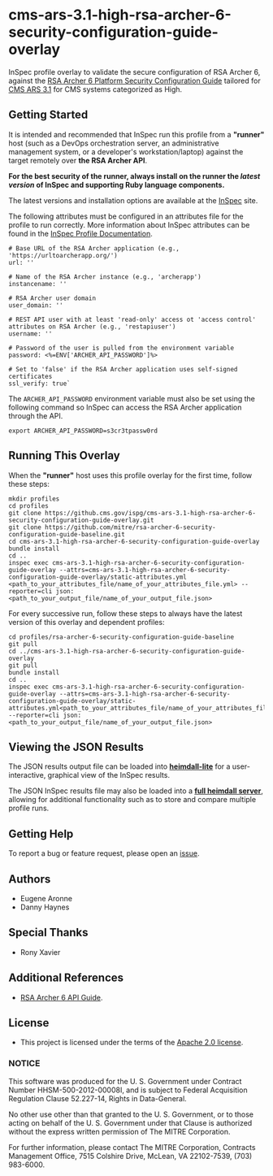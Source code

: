 # cms-ars-3.1-high-rsa-archer-6-security-configuration-guide-overlay
InSpec profile overlay to validate the secure configuration of RSA Archer 6, against the [RSA Archer 6 Platform Security Configuration Guide](https://community.rsa.com/docs/DOC-32567) tailored for [CMS ARS 3.1](https://www.cms.gov/Research-Statistics-Data-and-Systems/CMS-Information-Technology/InformationSecurity/Info-Security-Library-Items/ARS-31-Publication.html) for CMS systems categorized as High.

## Getting Started

It is intended and recommended that InSpec run this profile from a __"runner"__ host (such as a DevOps orchestration server, an administrative management system, or a developer's workstation/laptop) against the target remotely over __the RSA Archer API__.

__For the best security of the runner, always install on the runner the _latest version_ of InSpec and supporting Ruby language components.__ 

The latest versions and installation options are available at the [InSpec](http://inspec.io/) site.

The following attributes must be configured in an attributes file for the profile to run correctly. More information about InSpec attributes can be found in the [InSpec Profile Documentation](https://www.inspec.io/docs/reference/profiles/).

```
# Base URL of the RSA Archer application (e.g., 'https://urltoarcherapp.org/')
url: ''

# Name of the RSA Archer instance (e.g., 'archerapp')
instancename: ''

# RSA Archer user domain
user_domain: ''

# REST API user with at least 'read-only' access ot 'access control' attributes on RSA Archer (e.g., 'restapiuser')
username: ''

# Password of the user is pulled from the environment variable
password: <%=ENV['ARCHER_API_PASSWORD']%>

# Set to 'false' if the RSA Archer application uses self-signed certificates
ssl_verify: true`
```

The ```ARCHER_API_PASSWORD``` environment variable must also be set using the following command so InSpec can access the RSA Archer application through the API.

```
export ARCHER_API_PASSWORD=s3cr3tpassw0rd
```

## Running This Overlay
When the __"runner"__ host uses this profile overlay for the first time, follow these steps: 

```
mkdir profiles
cd profiles
git clone https://github.cms.gov/ispg/cms-ars-3.1-high-rsa-archer-6-security-configuration-guide-overlay.git
git clone https://github.com/mitre/rsa-archer-6-security-configuration-guide-baseline.git
cd cms-ars-3.1-high-rsa-archer-6-security-configuration-guide-overlay
bundle install
cd ..
inspec exec cms-ars-3.1-high-rsa-archer-6-security-configuration-guide-overlay --attrs=cms-ars-3.1-high-rsa-archer-6-security-configuration-guide-overlay/static-attributes.yml <path_to_your_attributes_file/name_of_your_attributes_file.yml> --reporter=cli json:<path_to_your_output_file/name_of_your_output_file.json>
```

For every successive run, follow these steps to always have the latest version of this overlay and dependent profiles:

```
cd profiles/rsa-archer-6-security-configuration-guide-baseline
git pull
cd ../cms-ars-3.1-high-rsa-archer-6-security-configuration-guide-overlay
git pull
bundle install
cd ..
inspec exec cms-ars-3.1-high-rsa-archer-6-security-configuration-guide-overlay --attrs=cms-ars-3.1-high-rsa-archer-6-security-configuration-guide-overlay/static-attributes.yml<path_to_your_attributes_file/name_of_your_attributes_file.yml> --reporter=cli json:<path_to_your_output_file/name_of_your_output_file.json>
```

## Viewing the JSON Results

The JSON results output file can be loaded into __[heimdall-lite](https://mitre.github.io/heimdall-lite/)__ for a user-interactive, graphical view of the InSpec results. 

The JSON InSpec results file may also be loaded into a __[full heimdall server](https://github.com/mitre/heimdall)__, allowing for additional functionality such as to store and compare multiple profile runs.

## Getting Help
To report a bug or feature request, please open an [issue](https://github.cms.gov/ispg/cms-ars-3.1-high-rsa-archer-6-security-configuration-guide-overlay/issues/new).

## Authors
* Eugene Aronne
* Danny Haynes

## Special Thanks
* Rony Xavier

## Additional References
- [RSA Archer 6 API Guide](https://community.rsa.com/docs/DOC-41939).

## License
* This project is licensed under the terms of the [Apache 2.0 license](https://www.apache.org/licenses/LICENSE-2.0).

### NOTICE  

This software was produced for the U. S. Government under Contract Number HHSM-500-2012-00008I, and is subject to Federal Acquisition Regulation Clause 52.227-14, Rights in Data-General.  

No other use other than that granted to the U. S. Government, or to those acting on behalf of the U. S. Government under that Clause is authorized without the express written permission of The MITRE Corporation.

For further information, please contact The MITRE Corporation, Contracts Management Office, 7515 Colshire Drive, McLean, VA  22102-7539, (703) 983-6000.
